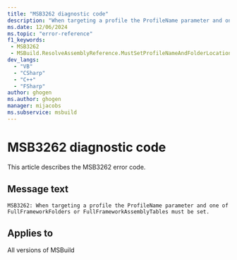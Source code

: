 ```yaml
---
title: "MSB3262 diagnostic code"
description: "When targeting a profile the ProfileName parameter and one of FullFrameworkFolders or FullFrameworkAssemblyTables must be set."
ms.date: 12/06/2024
ms.topic: "error-reference"
f1_keywords:
 - MSB3262
 - MSBuild.ResolveAssemblyReference.MustSetProfileNameAndFolderLocations
dev_langs:
  - "VB"
  - "CSharp"
  - "C++"
  - "FSharp"
author: ghogen
ms.author: ghogen
manager: mijacobs
ms.subservice: msbuild
---
```


# MSB3262 diagnostic code

<!-- :::ErrorDefinitionDescription::: -->
<!-- :::editable-content name="introDescription"::: -->
This article describes the MSB3262 error code.
<!-- :::editable-content-end::: -->

## Message text

`MSB3262: When targeting a profile the ProfileName parameter and one of FullFrameworkFolders or FullFrameworkAssemblyTables must be set.`

<!-- :::editable-content name="postOutputDescription"::: -->
<!--
{StrBegin="MSB3262: "}
-->
<!-- :::editable-content-end::: -->
<!-- :::ErrorDefinitionDescription-end::: -->

## Applies to

All versions of MSBuild
